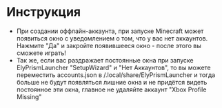 # Инструкция
- При создании оффлайн-аккаунта, при запуске Minecraft может появиться окно с уведомлением о том, что у вас нет аккаунтов. Нажмите "Да" и закройте появившееся окно - после этого вы сможете играть!
- Так же, если вас раздражает постоянные окна при запуске ElyPrismLauncher "SetupWizard" и "Нет Аккаунтов", то вы можете переместить accounts.json в /.local/share/ElyPrismLauncher и тогда больше не будут появляться лишние окна и не придётся видеть постоянное эти окна, главное не удаляйте аккаунт "Xbox Profile Missing"
